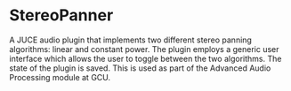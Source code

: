 # StereoPanner
A JUCE audio plugin that implements two different stereo panning algorithms: linear and constant power. The plugin employs a generic user interface which allows the user to toggle between the two algorithms. The state of the plugin is saved. This is used as part of the Advanced Audio Processing module at GCU.
